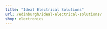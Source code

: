 ```yaml
---
title: "Ideal Electrical Solutions"
url: /edinburgh/ideal-electrical-solutions/
shop: electronics
---
```

